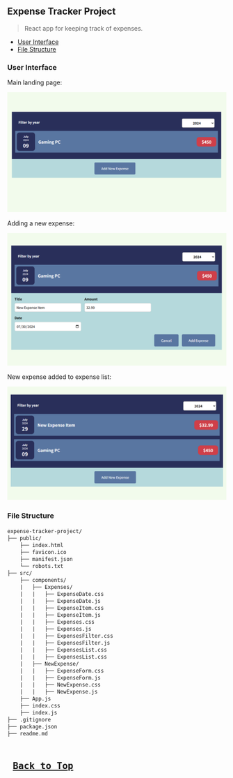 ## Expense Tracker Project
>React app for keeping track of expenses.

* [User Interface](#expense-tracker-user-interface)
* [File Structure](#expense-tracker-file-structure)

### <a name="expense-tracker-user-interface">User Interface</a>

Main landing page:

![UI Image - 1](/assets/expense-tracker-project-assets/ui-1.png)

Adding a new expense:

![UI Image - 2](/assets/expense-tracker-project-assets/ui-2.png)

New expense added to expense list:

![UI Image - 3](/assets/expense-tracker-project-assets/ui-3.png)

### <a name="expense-tracker-file-structure">File Structure</a>
```
expense-tracker-project/
├── public/
    ├── index.html
    ├── favicon.ico
    ├── manifest.json
    └── robots.txt
├── src/
    ├── components/
    |   ├── Expenses/
    |   |   ├── ExpenseDate.css
    |   |   ├── ExpenseDate.js
    |   |   ├── ExpenseItem.css
    |   |   ├── ExpenseItem.js
    |   |   ├── Expenses.css
    |   |   ├── Expenses.js
    |   |   ├── ExpensesFilter.css
    |   |   ├── ExpensesFilter.js
    |   |   ├── ExpensesList.css
    |   |   ├── ExpensesList.css
    |   ├── NewExpense/
    |   |   ├── ExpenseForm.css
    |   |   ├── ExpenseForm.js
    |   |   ├── NewExpense.css
    |   |   ├── NewExpense.js
    ├── App.js
    ├── index.css
    ├── index.js
├── .gitignore
├── package.json
├── readme.md
```

<kbd> <br> [Back to Top](#expense-tracker-project) <br> </kbd>
---